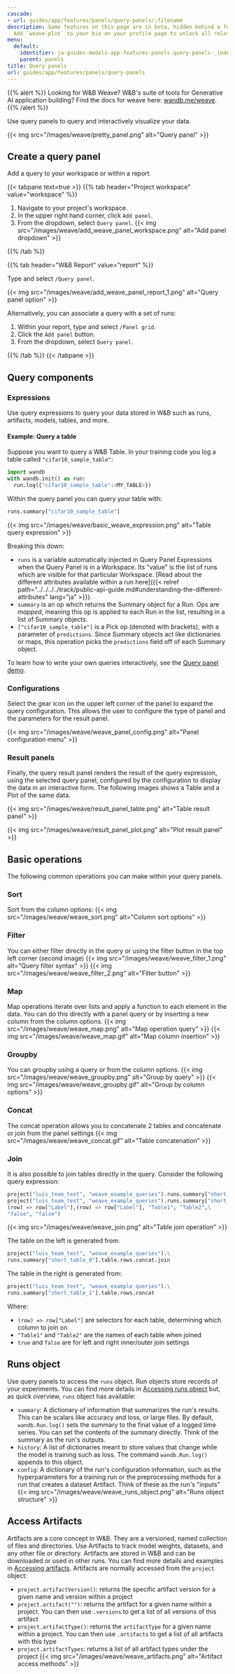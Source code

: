 ```yaml
---
cascade:
- url: guides/app/features/panels/query-panels/:filename
description: Some features on this page are in beta, hidden behind a feature flag.
  Add `weave-plot` to your bio on your profile page to unlock all related features.
menu:
  default:
    identifier: ja-guides-models-app-features-panels-query-panels-_index
    parent: panels
title: Query panels
url: guides/app/features/panels/query-panels
---
```


{{% alert %}}
Looking for W&B Weave? W&B's suite of tools for Generative AI application building? Find the docs for weave here: [wandb.me/weave](https://wandb.github.io/weave/?utm_source=wandb_docs&utm_medium=docs&utm_campaign=weave-nudge).
{{% /alert %}}

Use query panels to query and interactively visualize your data.

{{< img src="/images/weave/pretty_panel.png" alt="Query panel" >}}

<!-- {{% alert %}}
See the [Keras XLA benchmark report](http://wandb.me/keras-xla-benchmark) to see how this team used query panels to visualize their benchmarks.
{{% /alert %}} -->

## Create a query panel

Add a query to your workspace or within a report.

{{< tabpane text=true >}}
{{% tab header="Project workspace" value="workspace" %}}

  1. Navigate to your project's workspace. 
  2. In the upper right hand corner, click `Add panel`.
  3. From the dropdown, select `Query panel`.
  {{< img src="/images/weave/add_weave_panel_workspace.png" alt="Add panel dropdown" >}}

{{% /tab %}}

{{% tab header="W&B Report" value="report" %}}

Type and select `/Query panel`.

{{< img src="/images/weave/add_weave_panel_report_1.png" alt="Query panel option" >}}

Alternatively, you can associate a query with a set of runs:
1. Within your report, type and select `/Panel grid`.
2. Click the `Add panel` button.
3. From the dropdown, select `Query panel`.

{{% /tab %}}
{{< /tabpane >}}
  

## Query components

### Expressions

Use query expressions to query your data stored in W&B such as runs, artifacts, models, tables, and more. 

#### Example: Query a table
Suppose you want to query a W&B Table. In your training code you log a table called `"cifar10_sample_table"`:

```python
import wandb
with wandb.init() as run:
  run.log({"cifar10_sample_table":<MY_TABLE>})
```

Within the query panel you can query your table with:
```python
runs.summary["cifar10_sample_table"]
```
{{< img src="/images/weave/basic_weave_expression.png" alt="Table query expression" >}}

Breaking this down:

* `runs` is a variable automatically injected in Query Panel Expressions when the Query Panel is in a Workspace. Its "value" is the list of runs which are visible for that particular Workspace. [Read about the different attributes available within a run here]({{< relref path="../../../../track/public-api-guide.md#understanding-the-different-attributes" lang="ja" >}}).
* `summary` is an op which returns the Summary object for a Run. Ops are _mapped_, meaning this op is applied to each Run in the list, resulting in a list of Summary objects.
* `["cifar10_sample_table"]` is a Pick op (denoted with brackets), with a parameter of `predictions`. Since Summary objects act like dictionaries or maps, this operation picks the `predictions` field off of each Summary object.

To learn how to write your own queries interactively, see the [Query panel demo](https://wandb.ai/luis_team_test/weave_example_queries/reports/Weave-queries---Vmlldzo1NzIxOTY2?accessToken=bvzq5hwooare9zy790yfl3oitutbvno2i6c2s81gk91750m53m2hdclj0jvryhcr).

### Configurations

Select the gear icon on the upper left corner of the panel to expand the query configuration. This allows the user to configure the type of panel and the parameters for the result panel.

{{< img src="/images/weave/weave_panel_config.png" alt="Panel configuration menu" >}}

### Result panels

Finally, the query result panel renders the result of the query expression, using the selected query panel, configured by the configuration to display the data in an interactive form. The following images shows a Table and a Plot of the same data.

{{< img src="/images/weave/result_panel_table.png" alt="Table result panel" >}}

{{< img src="/images/weave/result_panel_plot.png" alt="Plot result panel" >}}

## Basic operations
The following common operations you can make within your query panels.
### Sort
Sort from the column options:
{{< img src="/images/weave/weave_sort.png" alt="Column sort options" >}}

### Filter
You can either filter directly in the query or using the filter button in the top left corner (second image)
{{< img src="/images/weave/weave_filter_1.png" alt="Query filter syntax" >}}
{{< img src="/images/weave/weave_filter_2.png" alt="Filter button" >}}

### Map
Map operations iterate over lists and apply a function to each element in the data. You can do this directly with a panel query  or by inserting a new column from the column options.
{{< img src="/images/weave/weave_map.png" alt="Map operation query" >}}
{{< img src="/images/weave/weave_map.gif" alt="Map column insertion" >}}

### Groupby
You can groupby using a query or from the column options.
{{< img src="/images/weave/weave_groupby.png" alt="Group by query" >}}
{{< img src="/images/weave/weave_groupby.gif" alt="Group by column options" >}}

### Concat
The concat operation allows you to concatenate 2 tables and concatenate or join from the panel settings
{{< img src="/images/weave/weave_concat.gif" alt="Table concatenation" >}}

### Join
It is also possible to join tables directly in the query. Consider the following query expression:
```python
project("luis_team_test", "weave_example_queries").runs.summary["short_table_0"].table.rows.concat.join(\
project("luis_team_test", "weave_example_queries").runs.summary["short_table_1"].table.rows.concat,\
(row) => row["Label"],(row) => row["Label"], "Table1", "Table2",\
"false", "false")
```
{{< img src="/images/weave/weave_join.png" alt="Table join operation" >}}

The table on the left is generated from:
```python
project("luis_team_test", "weave_example_queries").\
runs.summary["short_table_0"].table.rows.concat.join
```
The table in the right is generated from:
```python
project("luis_team_test", "weave_example_queries").\
runs.summary["short_table_1"].table.rows.concat
```
Where:
* `(row) => row["Label"]` are selectors for each table, determining which column to join on
* `"Table1"` and `"Table2"` are the names of each table when joined
* `true` and `false` are for left and right inner/outer join settings


## Runs object
Use query panels to access the `runs` object. Run objects store records of your experiments. You can find more details in [Accessing runs object](https://wandb.ai/luis_team_test/weave_example_queries/reports/Weave-queries---Vmlldzo1NzIxOTY2?accessToken=bvzq5hwooare9zy790yfl3oitutbvno2i6c2s81gk91750m53m2hdclj0jvryhcr#3.-accessing-runs-object) but, as quick overview, `runs` object has available:
* `summary`: A dictionary of information that summarizes the run's results. This can be scalars like accuracy and loss, or large files. By default, `wandb.Run.log()` sets the summary to the final value of a logged time series. You can set the contents of the summary directly. Think of the summary as the run's outputs.
* `history`: A list of dictionaries meant to store values that change while the model is training such as loss. The command `wandb.Run.log()` appends to this object.
* `config`: A dictionary of the run's configuration information, such as the hyperparameters for a training run or the preprocessing methods for a run that creates a dataset Artifact. Think of these as the run's "inputs"
{{< img src="/images/weave/weave_runs_object.png" alt="Runs object structure" >}}

## Access Artifacts

Artifacts are a core concept in W&B. They are a versioned, named collection of files and directories. Use Artifacts to track model weights, datasets, and any other file or directory. Artifacts are stored in W&B and can be downloaded or used in other runs. You can find more details and examples in [Accessing artifacts](https://wandb.ai/luis_team_test/weave_example_queries/reports/Weave-queries---Vmlldzo1NzIxOTY2?accessToken=bvzq5hwooare9zy790yfl3oitutbvno2i6c2s81gk91750m53m2hdclj0jvryhcr#4.-accessing-artifacts). Artifacts are normally accessed from the `project` object:
* `project.artifactVersion()`: returns the specific artifact version for a given name and version within a project
* `project.artifact("")`: returns the artifact for a given name within a project. You can then use `.versions` to get a list of all versions of this artifact
* `project.artifactType()`: returns the `artifactType` for a given name within a project. You can then use `.artifacts` to get a list of all artifacts with this type
* `project.artifactTypes`: returns a list of all artifact types under the project
{{< img src="/images/weave/weave_artifacts.png" alt="Artifact access methods" >}}